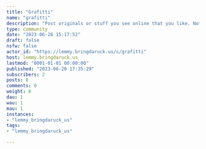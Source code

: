 ```yaml
---
title: "Grafitti" 
name: "grafitti"
description: "Post originals or stuff you see online that you like. Notebook sketches and lettering practice is cool too."
type: community
date: "2023-06-28 15:17:52"
draft: false
nsfw: false
actor_id: "https://lemmy.bringdaruck.us/c/grafitti"
host: lemmy.bringdaruck.us
lastmod: "0001-01-01 00:00:00"
published: "2023-06-20 17:35:29"
subscribers: 2
posts: 8
comments: 0
weight: 8
dau: 1
wau: 1
mau: 1
instances:
- "lemmy_bringdaruck_us"
tags: 
- "lemmy_bringdaruck_us"

---
```

